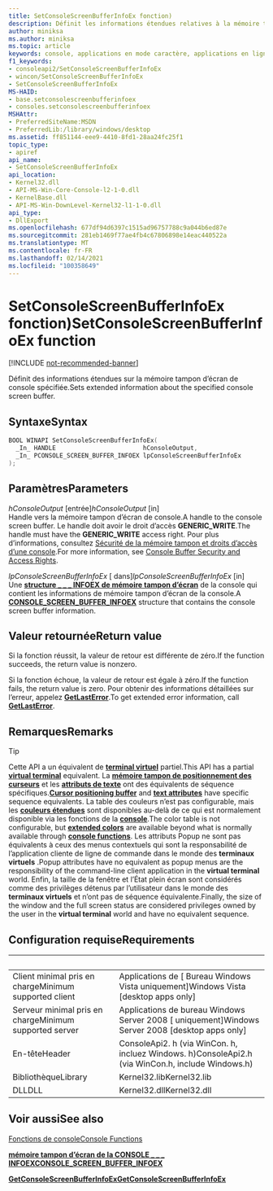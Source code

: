 ```yaml
---
title: SetConsoleScreenBufferInfoEx fonction)
description: Définit les informations étendues relatives à la mémoire tampon d’écran de console spécifiée dans la mémoire tampon spécifiée.
author: miniksa
ms.author: miniksa
ms.topic: article
keywords: console, applications en mode caractère, applications en ligne de commande, applications de terminal, API console
f1_keywords:
- consoleapi2/SetConsoleScreenBufferInfoEx
- wincon/SetConsoleScreenBufferInfoEx
- SetConsoleScreenBufferInfoEx
MS-HAID:
- base.setconsolescreenbufferinfoex
- consoles.setconsolescreenbufferinfoex
MSHAttr:
- PreferredSiteName:MSDN
- PreferredLib:/library/windows/desktop
ms.assetid: ff851144-eee9-4410-8fd1-28aa24fc25f1
topic_type:
- apiref
api_name:
- SetConsoleScreenBufferInfoEx
api_location:
- Kernel32.dll
- API-MS-Win-Core-Console-l2-1-0.dll
- KernelBase.dll
- API-MS-Win-DownLevel-Kernel32-l1-1-0.dll
api_type:
- DllExport
ms.openlocfilehash: 677df94d6397c1515ad96757788c9a044b6ed87e
ms.sourcegitcommit: 281eb1469f77ae4fb4c67806898e14eac440522a
ms.translationtype: MT
ms.contentlocale: fr-FR
ms.lasthandoff: 02/14/2021
ms.locfileid: "100358649"
---
```

# <a name="setconsolescreenbufferinfoex-function"></a><span data-ttu-id="da412-104">SetConsoleScreenBufferInfoEx fonction)</span><span class="sxs-lookup"><span data-stu-id="da412-104">SetConsoleScreenBufferInfoEx function</span></span>

[!INCLUDE [not-recommended-banner](./includes/not-recommended-banner.md)]

<span data-ttu-id="da412-105">Définit des informations étendues sur la mémoire tampon d’écran de console spécifiée.</span><span class="sxs-lookup"><span data-stu-id="da412-105">Sets extended information about the specified console screen buffer.</span></span>

## <a name="syntax"></a><span data-ttu-id="da412-106">Syntaxe</span><span class="sxs-lookup"><span data-stu-id="da412-106">Syntax</span></span>

```C
BOOL WINAPI SetConsoleScreenBufferInfoEx(
  _In_ HANDLE                        hConsoleOutput,
  _In_ PCONSOLE_SCREEN_BUFFER_INFOEX lpConsoleScreenBufferInfoEx
);
```

## <a name="parameters"></a><span data-ttu-id="da412-107">Paramètres</span><span class="sxs-lookup"><span data-stu-id="da412-107">Parameters</span></span>

<span data-ttu-id="da412-108">*hConsoleOutput* \[entrée\]</span><span class="sxs-lookup"><span data-stu-id="da412-108">*hConsoleOutput* \[in\]</span></span>  
<span data-ttu-id="da412-109">Handle vers la mémoire tampon d’écran de console.</span><span class="sxs-lookup"><span data-stu-id="da412-109">A handle to the console screen buffer.</span></span> <span data-ttu-id="da412-110">Le handle doit avoir le droit d’accès **GENERIC\_WRITE**.</span><span class="sxs-lookup"><span data-stu-id="da412-110">The handle must have the **GENERIC\_WRITE** access right.</span></span> <span data-ttu-id="da412-111">Pour plus d’informations, consultez [Sécurité de la mémoire tampon et droits d’accès d’une console](console-buffer-security-and-access-rights.md).</span><span class="sxs-lookup"><span data-stu-id="da412-111">For more information, see [Console Buffer Security and Access Rights](console-buffer-security-and-access-rights.md).</span></span>

<span data-ttu-id="da412-112">*lpConsoleScreenBufferInfoEx* \[ dans\]</span><span class="sxs-lookup"><span data-stu-id="da412-112">*lpConsoleScreenBufferInfoEx* \[in\]</span></span>  
<span data-ttu-id="da412-113">Une [**structure \_ \_ \_ INFOEX de mémoire tampon d’écran**](console-screen-buffer-infoex.md) de la console qui contient les informations de mémoire tampon d’écran de la console.</span><span class="sxs-lookup"><span data-stu-id="da412-113">A [**CONSOLE\_SCREEN\_BUFFER\_INFOEX**](console-screen-buffer-infoex.md) structure that contains the console screen buffer information.</span></span>

## <a name="return-value"></a><span data-ttu-id="da412-114">Valeur retournée</span><span class="sxs-lookup"><span data-stu-id="da412-114">Return value</span></span>

<span data-ttu-id="da412-115">Si la fonction réussit, la valeur de retour est différente de zéro.</span><span class="sxs-lookup"><span data-stu-id="da412-115">If the function succeeds, the return value is nonzero.</span></span>

<span data-ttu-id="da412-116">Si la fonction échoue, la valeur de retour est égale à zéro.</span><span class="sxs-lookup"><span data-stu-id="da412-116">If the function fails, the return value is zero.</span></span> <span data-ttu-id="da412-117">Pour obtenir des informations détaillées sur l’erreur, appelez [**GetLastError**](/windows/win32/api/errhandlingapi/nf-errhandlingapi-getlasterror).</span><span class="sxs-lookup"><span data-stu-id="da412-117">To get extended error information, call [**GetLastError**](/windows/win32/api/errhandlingapi/nf-errhandlingapi-getlasterror).</span></span>

## <a name="remarks"></a><span data-ttu-id="da412-118">Remarques</span><span class="sxs-lookup"><span data-stu-id="da412-118">Remarks</span></span>

> [!TIP]
> <span data-ttu-id="da412-119">Cette API a un équivalent de **[terminal virtuel](console-virtual-terminal-sequences.md)** partiel.</span><span class="sxs-lookup"><span data-stu-id="da412-119">This API has a partial **[virtual terminal](console-virtual-terminal-sequences.md)** equivalent.</span></span> <span data-ttu-id="da412-120">La **[mémoire tampon de positionnement des curseurs](console-virtual-terminal-sequences.md#cursor-positioning)** et les **[attributs de texte](console-virtual-terminal-sequences.md#text-formatting)** ont des équivalents de séquence spécifiques.</span><span class="sxs-lookup"><span data-stu-id="da412-120">**[Cursor positioning buffer](console-virtual-terminal-sequences.md#cursor-positioning)** and **[text attributes](console-virtual-terminal-sequences.md#text-formatting)** have specific sequence equivalents.</span></span> <span data-ttu-id="da412-121">La table des couleurs n’est pas configurable, mais les **[couleurs étendues](console-virtual-terminal-sequences.md#extended-colors)** sont disponibles au-delà de ce qui est normalement disponible via les fonctions de la **[console](console-functions.md)**.</span><span class="sxs-lookup"><span data-stu-id="da412-121">The color table is not configurable, but **[extended colors](console-virtual-terminal-sequences.md#extended-colors)** are available beyond what is normally available through **[console functions](console-functions.md)**.</span></span> <span data-ttu-id="da412-122">Les attributs Popup ne sont pas équivalents à ceux des menus contextuels qui sont la responsabilité de l’application cliente de ligne de commande dans le monde des **terminaux virtuels** .</span><span class="sxs-lookup"><span data-stu-id="da412-122">Popup attributes have no equivalent as popup menus are the responsibility of the command-line client application in the **virtual terminal** world.</span></span> <span data-ttu-id="da412-123">Enfin, la taille de la fenêtre et l’État plein écran sont considérés comme des privilèges détenus par l’utilisateur dans le monde des **terminaux virtuels** et n’ont pas de séquence équivalente.</span><span class="sxs-lookup"><span data-stu-id="da412-123">Finally, the size of the window and the full screen status are considered privileges owned by the user in the **virtual terminal** world and have no equivalent sequence.</span></span>

## <a name="requirements"></a><span data-ttu-id="da412-124">Configuration requise</span><span class="sxs-lookup"><span data-stu-id="da412-124">Requirements</span></span>

| &nbsp; | &nbsp; |
|-|-|
| <span data-ttu-id="da412-125">Client minimal pris en charge</span><span class="sxs-lookup"><span data-stu-id="da412-125">Minimum supported client</span></span> | <span data-ttu-id="da412-126">Applications de \[ Bureau Windows Vista uniquement\]</span><span class="sxs-lookup"><span data-stu-id="da412-126">Windows Vista \[desktop apps only\]</span></span> |
| <span data-ttu-id="da412-127">Serveur minimal pris en charge</span><span class="sxs-lookup"><span data-stu-id="da412-127">Minimum supported server</span></span> | <span data-ttu-id="da412-128">Applications de bureau Windows Server 2008 \[ uniquement\]</span><span class="sxs-lookup"><span data-stu-id="da412-128">Windows Server 2008 \[desktop apps only\]</span></span> |
| <span data-ttu-id="da412-129">En-tête</span><span class="sxs-lookup"><span data-stu-id="da412-129">Header</span></span> | <span data-ttu-id="da412-130">ConsoleApi2. h (via WinCon. h, incluez Windows. h)</span><span class="sxs-lookup"><span data-stu-id="da412-130">ConsoleApi2.h (via WinCon.h, include Windows.h)</span></span> |
| <span data-ttu-id="da412-131">Bibliothèque</span><span class="sxs-lookup"><span data-stu-id="da412-131">Library</span></span> | <span data-ttu-id="da412-132">Kernel32.lib</span><span class="sxs-lookup"><span data-stu-id="da412-132">Kernel32.lib</span></span> |
| <span data-ttu-id="da412-133">DLL</span><span class="sxs-lookup"><span data-stu-id="da412-133">DLL</span></span> | <span data-ttu-id="da412-134">Kernel32.dll</span><span class="sxs-lookup"><span data-stu-id="da412-134">Kernel32.dll</span></span> |

## <a name="see-also"></a><span data-ttu-id="da412-135">Voir aussi</span><span class="sxs-lookup"><span data-stu-id="da412-135">See also</span></span>

[<span data-ttu-id="da412-136">Fonctions de console</span><span class="sxs-lookup"><span data-stu-id="da412-136">Console Functions</span></span>](console-functions.md)

[<span data-ttu-id="da412-137">**mémoire tampon d’écran de la CONSOLE \_ \_ \_ INFOEX**</span><span class="sxs-lookup"><span data-stu-id="da412-137">**CONSOLE\_SCREEN\_BUFFER\_INFOEX**</span></span>](console-screen-buffer-infoex.md)

[<span data-ttu-id="da412-138">**GetConsoleScreenBufferInfoEx**</span><span class="sxs-lookup"><span data-stu-id="da412-138">**GetConsoleScreenBufferInfoEx**</span></span>](getconsolescreenbufferinfoex.md)